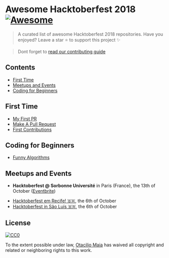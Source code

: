 # Awesome Hacktoberfest 2018 [![Awesome](https://cdn.rawgit.com/sindresorhus/awesome/d7305f38d29fed78fa85652e3a63e154dd8e8829/media/badge.svg)](https://github.com/sindresorhus/awesome)
> A curated list of awesome Hacktoberfest 2018 repositories. Have you enjoyed? Leave a star :star: to support this project :sparkles:

> Dont forget to [read our contributing guide](https://github.com/OtacilioN/awesome-hacktoberfest-2018/blob/master/CONTRIBUTING.md)

## Contents

- [First Time](#First-Time)
- [Meetups and Events](#Meetups-and-Events)
- [Coding for Beginners](#Coding-for-Beginners)

## First Time
- [My First PR](https://github.com/my-first-pr/hacktoberfest-2018)
- [Make A Pull Request](https://github.com/rishabh-bansal/Make-a-Pull-Request)
- [First Contributions](https://github.com/Roshanjossey/first-contributions)

## Coding for Beginners
- [Funny Algorithms](https://github.com/ReciHub/FunnyAlgorithms)

## Meetups and Events
* **Hacktoberfest @ Sorbonne Université** in Paris (France), the 13th of October ([Eventbrite](https://www.eventbrite.ca/e/billets-hacktoberfest-sorbonne-universite-2018-50269271745))
 - [Hacktoberfest em Recife! 🇧🇷](https://www.sympla.com.br/hacktoberfest-em-recife__367675), the 6th of October
 - [Hacktoberfest in São Luís 🇧🇷](https://hacktoberfest-in-slz.github.io/pagina/), the 6th of October

## License

[![CC0](http://mirrors.creativecommons.org/presskit/buttons/88x31/svg/cc-zero.svg)](http://creativecommons.org/publicdomain/zero/1.0)

To the extent possible under law, [Otacilio Maia](github.com/OtacilioN) has waived all copyright and related or neighboring rights to this work.
